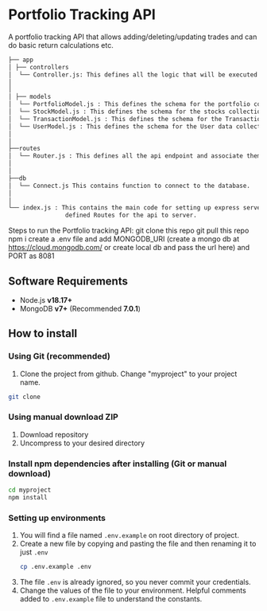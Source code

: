 # Portfolio Tracking API

A portfolio tracking API that allows adding/deleting/updating trades and can do basic return calculations etc.


```bash
├── app
│ ├── controllers
│  └── Controller.js: This defines all the logic that will be executed based on the particular endpoint of the api.
│
│
│ ├── models
│  └── PortfolioModel.js : This defines the schema for the portfolio containing a collection of stocks.
│  └── StockModel.js : This defines the schema for the stocks collection.
│  └── TransactionModel.js : This defines the schema for the Transaction (BUY/SELL) stocks collection.
│  └── UserModel.js : This defines the schema for the User data collection.  
│
│
├──routes
│  └── Router.js : This defines all the api endpoint and associate them with the Function of the endpoint defined in the controllers.
│
│
├──db
│  └── Connect.js This contains function to connect to the database.
│
│
└── index.js : This contains the main code for setting up express server and It also contains Code to establish connection with the Database. It also connect all   
                defined Routes for the api to server.
```

Steps to run the Portfolio tracking API:
git clone this repo
git pull this repo
npm i
create a .env file and add MONGODB_URI (create a mongo db at https://cloud.mongodb.com/ or create local db and pass the url here) and PORT as 8081

## Software Requirements

- Node.js **v18.17+**
- MongoDB **v7+** (Recommended **7.0.1**)

## How to install

### Using Git (recommended)

1.  Clone the project from github. Change "myproject" to your project name.

```bash
git clone
```

### Using manual download ZIP

1.  Download repository
2.  Uncompress to your desired directory

### Install npm dependencies after installing (Git or manual download)

```bash
cd myproject
npm install
```

### Setting up environments

1.  You will find a file named `.env.example` on root directory of project.
2.  Create a new file by copying and pasting the file and then renaming it to just `.env`
    ```bash
    cp .env.example .env
    ```
3.  The file `.env` is already ignored, so you never commit your credentials.
4.  Change the values of the file to your environment. Helpful comments added to `.env.example` file to understand the constants.
